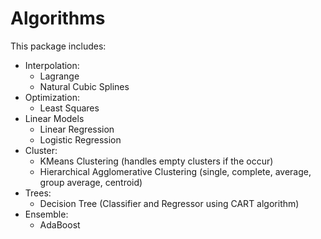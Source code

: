 # Algorithms

This package includes:
*   Interpolation:
    *   Lagrange
    *   Natural Cubic Splines
*   Optimization:
    *   Least Squares
*   Linear Models
    *   Linear Regression
    *   Logistic Regression
*   Cluster:
    *   KMeans Clustering (handles empty clusters if the occur)
    *   Hierarchical Agglomerative Clustering (single, complete, average, group average, centroid)
*   Trees:
    *   Decision Tree (Classifier and Regressor using CART algorithm) 
*   Ensemble: 
    *   AdaBoost
